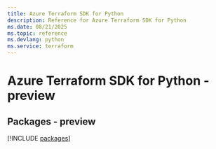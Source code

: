 ```yaml
---
title: Azure Terraform SDK for Python
description: Reference for Azure Terraform SDK for Python
ms.date: 08/21/2025
ms.topic: reference
ms.devlang: python
ms.service: terraform
---
```

# Azure Terraform SDK for Python - preview
## Packages - preview
[!INCLUDE [packages](terraform-index.md)]